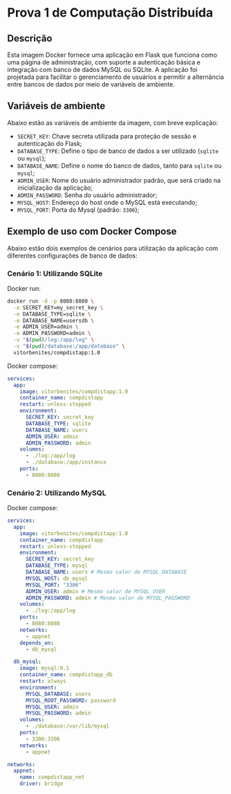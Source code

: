 # Prova 1 de Computação Distribuída

## Descrição 

Esta imagem Docker fornece uma aplicação em Flask que funciona como uma página de administração, com suporte a autenticação básica e integração com banco de dados MySQL ou SQLite. A aplicação foi projetada para facilitar o gerenciamento de usuários e permitir a alternância entre bancos de dados por meio de variáveis de ambiente.

## Variáveis de ambiente

Abaixo estão as variáveis de ambiente da imagem, com breve explicação:

- `SECRET_KEY`: Chave secreta utilizada para proteção de sessão e autenticação do Flask;
- `DATABASE_TYPE`: Define o tipo de banco de dados a ser utilizado (`sqlite` ou `mysql`);
- `DATABASE_NAME`: Define o nome do banco de dados, tanto para `sqlite` ou `mysql`;
- `ADMIN_USER`: Nome do usuário administrador padrão, que será criado na inicialização da aplicação;
- `ADMIN_PASSWORD`: Senha do usuário administrador;
- `MYSQL_HOST`: Endereço do host onde o MySQL está executando;
- `MYSQL_PORT`: Porta do Mysql (padrão: `3306`);

## Exemplo de uso com Docker Compose

Abaixo estão dois exemplos de cenários para utilização da aplicação com diferentes configurações de banco de dados:

### Cenário 1: Utilizando SQLite

Docker run:

```bash
docker run -d -p 8080:8080 \
  -e SECRET_KEY=my_secret_key \
  -e DATABASE_TYPE=sqlite \
  -e DATABASE_NAME=usersdb \
  -e ADMIN_USER=admin \
  -e ADMIN_PASSWORD=admin \
  -v "$(pwd)/log:/app/log" \
  -v "$(pwd)/database:/app/database" \
  vitorbenites/compdistapp:1.0
```

Docker compose:

```yaml
services:
  app:
    image: vitorbenites/compdistapp:1.0
    container_name: compdistapp
    restart: unless-stopped
    environment:
      SECRET_KEY: secret_key
      DATABASE_TYPE: sqlite
      DATABASE_NAME: users
      ADMIN_USER: admin
      ADMIN_PASSWORD: admin
    volumes:
      - ./log:/app/log
      - ./database:/app/instance
    ports:
      - 8080:8080
```

### Cenário 2: Utilizando MySQL

Docker compose:

```yaml
services:
  app:
    image: vitorbenites/compdistapp:1.0
    container_name: compdistapp
    restart: unless-stopped
    environment:
      SECRET_KEY: secret_key
      DATABASE_TYPE: mysql
      DATABASE_NAME: users # Mesmo valor de MYSQL_DATABASE
      MYSQL_HOST: db_mysql
      MYSQL_PORT: "3306"
      ADMIN_USER: admin # Mesmo valor de MYSQL_USER
      ADMIN_PASSWORD: admin # Mesmo valor de MYSQL_PASSWORD
    volumes:
      - ./log:/app/log
    ports:
      - 8080:8080
    networks:
      - appnet
    depends_on:
      - db_mysql

  db_mysql:
    image: mysql:9.1
    container_name: compdistapp_db
    restart: always
    environment:
      MYSQL_DATABASE: users
      MYSQL_ROOT_PASSWORD: password
      MYSQL_USER: admin
      MYSQL_PASSWORD: admin
    volumes:
      - ./database:/var/lib/mysql
    ports:
      - 3306:3306
    networks:
      - appnet

networks:
  appnet:
    name: compdistapp_net
    driver: bridge
```
